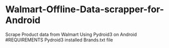 # Walmart-Offline-Data-scrapper-for-Android
Scrape Product data from Walmart Using Pydroid3 on Android
#REQUIREMENTS
Pydroid3 installed
Brands.txt file 

